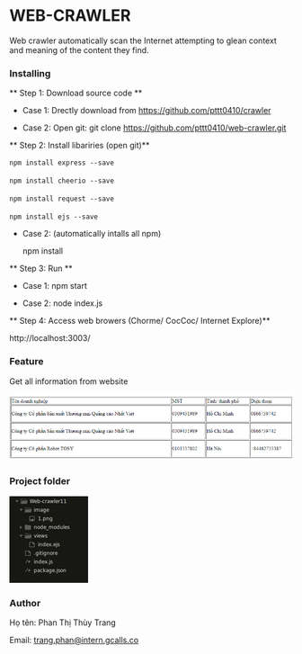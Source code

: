 # WEB-CRAWLER

Web crawler automatically scan the Internet attempting to glean context and meaning of the content they find.

### Installing

** Step 1: Download source code **

 - Case 1: Drectly download from https://github.com/pttt0410/crawler
 
 - Case 2: Open git: git clone https://github.com/pttt0410/web-crawler.git
 
** Step 2: Install libariries (open git)**
  
    npm install express --save
  
    npm install cheerio --save
    
    npm install request --save
    
    npm install ejs --save
    
  - Case 2: (automatically intalls all npm)
    
    npm install 
 
** Step 3: Run **
  
  - Case 1: npm start
  
  - Case 2: node index.js
  
** Step 4: Access web browers (Chorme/ CocCoc/ Internet Explore)**
  
 http://localhost:3003/
  
  
 ### Feature
Get all information from website

![](https://github.com/pttt0410/crawler/blob/master/image/1.png) 
### Project folder

![](https://github.com/pttt0410/crawler/blob/master/image/2.jpg)
### Author

Họ tên: Phan Thị Thùy Trang

Email: trang.phan@intern.gcalls.co

